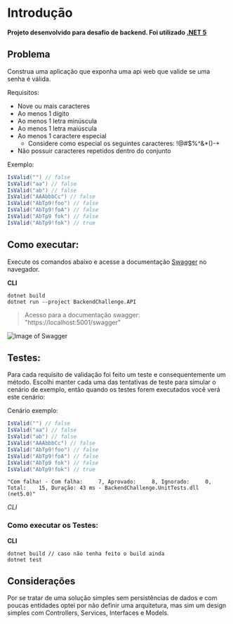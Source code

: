 # Introdução 

<b>Projeto desenvolvido para desafio de backend. Foi utilizado [.NET 5](https://dotnet.microsoft.com/download/dotnet/5.0) </b>


## Problema
Construa uma aplicação que exponha uma api web que valide se uma senha é válida.

Requisitos:
- Nove ou mais caracteres
- Ao menos 1 dígito
- Ao menos 1 letra minúscula
- Ao menos 1 letra maiúscula
- Ao menos 1 caractere especial
  - Considere como especial os seguintes caracteres: !@#$%^&*()-+
- Não possuir caracteres repetidos dentro do conjunto

Exemplo:  

```c#
IsValid("") // false  
IsValid("aa") // false  
IsValid("ab") // false  
IsValid("AAAbbbCc") // false  
IsValid("AbTp9!foo") // false  
IsValid("AbTp9!foA") // false
IsValid("AbTp9 fok") // false
IsValid("AbTp9!fok") // true
```
## Como executar:
Execute os comandos abaixo e acesse a documentação [Swagger](https://docs.microsoft.com/pt-br/aspnet/core/tutorials/web-api-help-pages-using-swagger?view=aspnetcore-5.0) no navegador.

<b>CLI</b>
```cli
dotnet build 
dotnet run --project BackendChallenge.API
```
> Acesso para a documentação swagger: "https://localhost:5001/swagger"

![Image of Swagger](https://user-images.githubusercontent.com/48356414/127195227-ff31332f-50bc-4182-a09b-925abe1337ec.png)
## Testes:
Para cada requisito de validação foi feito um teste e consequentemente um método. Escolhi manter cada uma das tentativas de teste para simular o cenário de exemplo, então quando os testes forem executados você verá este cenário: 

Cenário exemplo:
```c#
IsValid("") // false  
IsValid("aa") // false  
IsValid("ab") // false  
IsValid("AAAbbbCc") // false  
IsValid("AbTp9!foo") // false  
IsValid("AbTp9!foA") // false
IsValid("AbTp9 fok") // false
IsValid("AbTp9!fok") // true
``` 

```cli
"Com falha! - Com falha:     7, Aprovado:     8, Ignorado:     0, Total:    15, Duração: 43 ms - BackendChallenge.UnitTests.dll (net5.0)"
```
*CLI*

### Como executar os Testes:
<b>CLI</b>
```cli
dotnet build // caso não tenha feito o build ainda
dotnet test

```

## Considerações 
Por se tratar de uma solução simples sem persistências de dados e com poucas entidades optei por não definir uma arquitetura, mas sim um design simples com Controllers, Services, Interfaces e Models.

